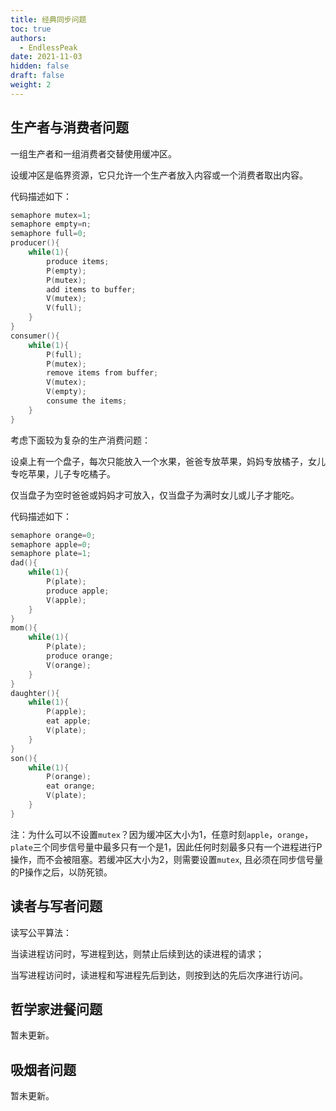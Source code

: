 ```yaml
---
title: 经典同步问题
toc: true
authors:
  - EndlessPeak
date: 2021-11-03
hidden: false
draft: false
weight: 2
---
```


## 生产者与消费者问题

一组生产者和一组消费者交替使用缓冲区。

设缓冲区是临界资源，它只允许一个生产者放入内容或一个消费者取出内容。

代码描述如下：

```c++
semaphore mutex=1;
semaphore empty=n;
semaphore full=0;
producer(){
    while(1){
        produce items;
        P(empty);
        P(mutex);
        add items to buffer;
        V(mutex);
        V(full);
    }
}
consumer(){
    while(1){
        P(full);
        P(mutex);
        remove items from buffer;
        V(mutex);
        V(empty);
        consume the items;
    }
}
```

考虑下面较为复杂的生产消费问题：

设桌上有一个盘子，每次只能放入一个水果，爸爸专放苹果，妈妈专放橘子，女儿专吃苹果，儿子专吃橘子。

仅当盘子为空时爸爸或妈妈才可放入，仅当盘子为满时女儿或儿子才能吃。

代码描述如下：

```c++
semaphore orange=0;
semaphore apple=0;
semaphore plate=1;
dad(){
    while(1){
        P(plate);
        produce apple;
        V(apple);
    }
}
mom(){
    while(1){
        P(plate);
        produce orange;
        V(orange);
    }
}
daughter(){
    while(1){
        P(apple);
        eat apple;
        V(plate);
    }
}
son(){
    while(1){
        P(orange);
        eat orange;
        V(plate);
    }
}
```

注：为什么可以不设置`mutex`？因为缓冲区大小为1，任意时刻`apple`，`orange`，`plate`三个同步信号量中最多只有一个是1，因此任何时刻最多只有一个进程进行P操作，而不会被阻塞。若缓冲区大小为2，则需要设置`mutex`, 且必须在同步信号量的P操作之后，以防死锁。

## 读者与写者问题

读写公平算法：

当读进程访问时，写进程到达，则禁止后续到达的读进程的请求；

当写进程访问时，读进程和写进程先后到达，则按到达的先后次序进行访问。

## 哲学家进餐问题

暂未更新。

## 吸烟者问题

暂未更新。
